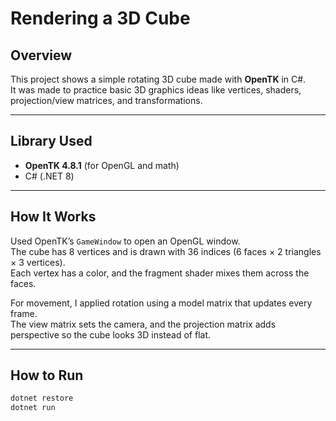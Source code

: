 # Rendering a 3D Cube

## Overview
This project shows a simple rotating 3D cube made with **OpenTK** in C#.  
It was made to practice basic 3D graphics ideas like vertices, shaders, projection/view matrices, and transformations.

---

## Library Used
- **OpenTK 4.8.1** (for OpenGL and math)
- C# (.NET 8)

---

## How It Works
Used OpenTK’s `GameWindow` to open an OpenGL window.  
The cube has 8 vertices and is drawn with 36 indices (6 faces × 2 triangles × 3 vertices).  
Each vertex has a color, and the fragment shader mixes them across the faces.

For movement, I applied rotation using a model matrix that updates every frame.  
The view matrix sets the camera, and the projection matrix adds perspective so the cube looks 3D instead of flat.

---

## How to Run
```bash
dotnet restore
dotnet run
